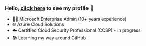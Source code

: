### Hello, [click here](https://robchantler.github.io/) to see my profile 👋

- 👨‍💻 Microsoft Enterprise Admin (10+ years experience)
- 🌐 Azure Cloud Solutions
- ☁️ Certified Cloud Security Professional (CCSP) - in progress
- 📚 Learning my way around GitHub
